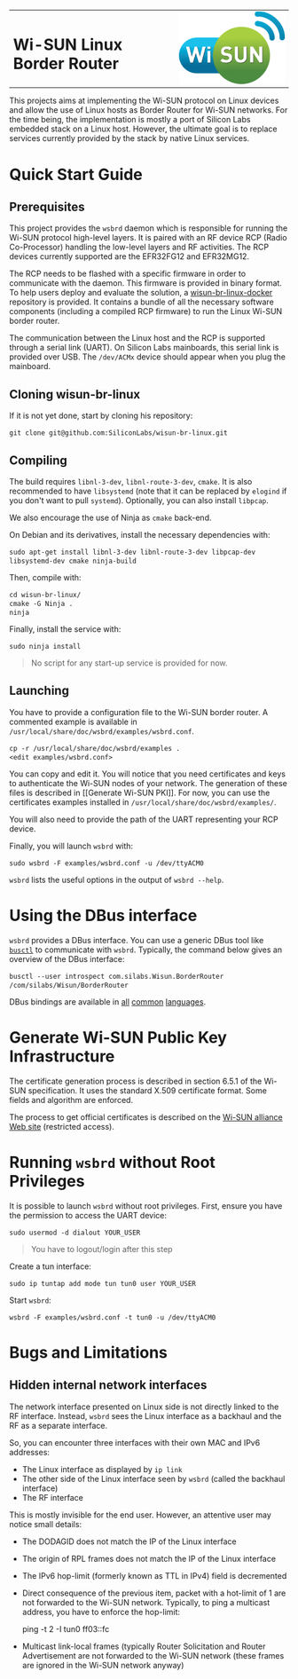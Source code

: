 <table border="0">
  <tr>
    <td align="left" valign="middle">
    <h1>Wi-SUN Linux Border Router</h1>
  </td>
  <td align="left" valign="middle">
    <a href="https://wi-sun.org/">
      <img src="pics/Wi-SUN-logo.png" title="Wi-SUN" alt="Wi-SUN Logo" width="300"/>
    </a>
  </td>
  </tr>
</table>

This projects aims at implementing the Wi-SUN protocol on Linux devices and
allow the use of Linux hosts as Border Router for Wi-SUN networks. For the time
being, the implementation is mostly a port of Silicon Labs embedded stack on a
Linux host. However, the ultimate goal is to replace services currently provided
by the stack by native Linux services.

# Quick Start Guide

## Prerequisites

This project provides the `wsbrd` daemon which is responsible for running the
Wi-SUN protocol high-level layers. It is paired with an RF device RCP (Radio
Co-Processor) handling the low-level layers and RF activities. The RCP devices
currently supported are the EFR32FG12 and EFR32MG12.

The RCP needs to be flashed with a specific firmware in order to communicate
with the daemon. This firmware is provided in binary format. To help users
deploy and evaluate the solution, a [wisun-br-linux-docker][1] repository is
provided. It contains a bundle of all the necessary software components
(including a compiled RCP firmware) to run the Linux Wi-SUN border router.

The communication between the Linux host and the RCP is supported through a
serial link (UART). On Silicon Labs mainboards, this serial link is provided
over USB. The `/dev/ACMx` device should appear when you plug the mainboard.

[1]: https://github.com/SiliconLabs/wisun-br-linux-docker

## Cloning wisun-br-linux

If it is not yet done, start by cloning his repository:

    git clone git@github.com:SiliconLabs/wisun-br-linux.git

## Compiling

The build requires `libnl-3-dev`, `libnl-route-3-dev`, `cmake`. It is also
recommended to have `libsystemd` (note that it can be replaced by `elogind` if
you don't want to pull `systemd`). Optionally, you can also install `libpcap`.

We also encourage the use of Ninja as `cmake` back-end.

On Debian and its derivatives, install the necessary dependencies with:

    sudo apt-get install libnl-3-dev libnl-route-3-dev libpcap-dev libsystemd-dev cmake ninja-build

Then, compile with:

    cd wisun-br-linux/
    cmake -G Ninja .
    ninja

Finally, install the service with:

    sudo ninja install

> No script for any start-up service is provided for now.

## Launching

You have to provide a configuration file to the Wi-SUN border router. A
commented example is available in `/usr/local/share/doc/wsbrd/examples/wsbrd.conf`.

    cp -r /usr/local/share/doc/wsbrd/examples .
    <edit examples/wsbrd.conf>

You can copy and edit it. You will notice that you need certificates and keys to
authenticate the Wi-SUN nodes of your network. The generation of these files is
described in [[Generate Wi-SUN PKI]].  For now, you can use the certificates
examples installed in `/usr/local/share/doc/wsbrd/examples/`.

You will also need to provide the path of the UART representing your RCP
device.

Finally, you will launch `wsbrd` with:

    sudo wsbrd -F examples/wsbrd.conf -u /dev/ttyACM0

`wsbrd` lists the useful options in the output of `wsbrd --help`.

# Using the DBus interface

`wsbrd` provides a DBus interface. You can use a generic DBus tool like
[`busctl`][3] to communicate with `wsbrd`. Typically, the command below gives an
overview of the DBus interface:

    busctl --user introspect com.silabs.Wisun.BorderRouter /com/silabs/Wisun/BorderRouter

DBus bindings are available in [all][4] [common][5] [languages][6].

[3]: https://www.freedesktop.org/software/systemd/man/busctl.html
[4]: https://www.freedesktop.org/software/systemd/man/sd-bus.html
[5]: https://python-sdbus.readthedocs.io/
[6]: https://www.npmjs.com/package/dbus-next

# Generate Wi-SUN Public Key Infrastructure

The certificate generation process is described in section 6.5.1 of the Wi-SUN
specification. It uses the standard X.509 certificate format. Some fields and
algorithm are enforced.

The process to get official certificates is described on the [Wi-SUN alliance
Web site][2] (restricted access).

[2]: https://wi-sun.org/cyber-security-certificates/

# Running `wsbrd` without Root Privileges

It is possible to launch `wsbrd` without root privileges. First, ensure you have
the permission to access the UART device:

    sudo usermod -d dialout YOUR_USER

> You have to logout/login after this step

Create a tun interface:

    sudo ip tuntap add mode tun tun0 user YOUR_USER

Start `wsbrd`:

    wsbrd -F examples/wsbrd.conf -t tun0 -u /dev/ttyACM0

# Bugs and Limitations

## Hidden internal network interfaces

The network interface presented on Linux side is not directly linked to the RF
interface. Instead, `wsbrd` sees the Linux interface as a backhaul and the RF as
a separate interface.

So, you can encounter three interfaces with their own MAC and IPv6 addresses:
  - The Linux interface as displayed by `ip link`
  - The other side of the Linux interface seen by `wsbrd` (called the backhaul
    interface)
  - The RF interface

This is mostly invisible for the end user. However, an attentive user may notice
small details:
  - The DODAGID does not match the IP of the Linux interface
  - The origin of RPL frames does not match the IP of the Linux interface
  - The IPv6 hop-limit (formerly known as TTL in IPv4) field is decremented
  - Direct consequence of the previous item, packet with a hot-limit of 1 are
    not forwarded to the Wi-SUN network. Typically, to ping a multicast address,
    you have to enforce the hop-limit:

    ping -t 2 -I tun0 ff03::fc

  - Multicast link-local frames (typically Router Solicitation and Router
    Advertisement are not forwarded to the Wi-SUN network (these frames are
    ignored in the Wi-SUN network anyway)


